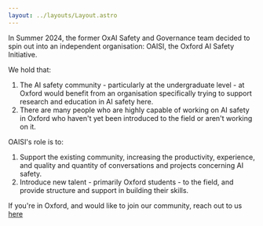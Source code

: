 ```yaml
---
layout: ../layouts/Layout.astro
---
```

In Summer 2024, the former OxAI Safety and Governance team decided to spin out into an independent organisation: OAISI, the Oxford AI Safety Initiative.

We hold that:
1. The AI safety community - particularly at the undergraduate level - at Oxford would benefit from an organisation specifically trying to support research and education in AI safety here.
2. There are many people who are highly capable of working on AI safety in Oxford who haven't yet been introduced to the field or aren't working on it.

OAISI's role is to:
1. Support the existing community, increasing the productivity, experience, and quality and quantity of conversations and projects concerning AI safety.
2. Introduce new talent - primarily Oxford students - to the field, and provide structure and support in building their skills.

If you're in Oxford, and would like to join our community, reach out to us [here](mailto:info@oaisi.org)